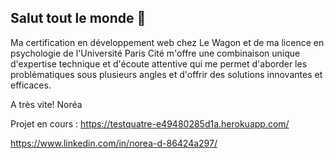## Salut tout le monde 👋

Ma certification en développement web chez Le Wagon et de ma licence en psychologie de l'Université Paris Cité m'offre une combinaison unique d'expertise technique et d'écoute attentive qui me permet d'aborder les problématiques sous plusieurs angles et d'offrir des solutions innovantes et efficaces.

A très vite! 
Noréa

Projet en cours : 
https://testquatre-e49480285d1a.herokuapp.com/

https://www.linkedin.com/in/norea-d-86424a297/

<!--
**Noreea/Noreea** is a ✨ _special_ ✨ repository because its `README.md` (this file) appears on your GitHub profile.

Here are some ideas to get you started:

- 🔭 I’m currently working on ...
- 🌱 I’m currently learning ...
- 👯 I’m looking to collaborate on ...
- 🤔 I’m looking for help with ...
- 💬 Ask me about ...
- 📫 How to reach me: ...
- 😄 Pronouns: ...
- ⚡ Fun fact: ...
-->
